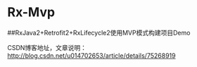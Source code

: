 # Rx-Mvp

##RxJava2+Retrofit2+RxLifecycle2使用MVP模式构建项目Demo

CSDN博客地址，文章说明：
http://blog.csdn.net/u014702653/article/details/75268919